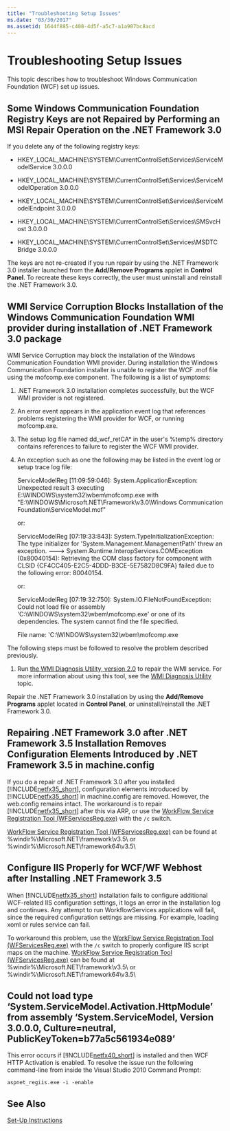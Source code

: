 ```yaml
---
title: "Troubleshooting Setup Issues"
ms.date: "03/30/2017"
ms.assetid: 1644f885-c408-4d5f-a5c7-a1a907bc8acd
---
```

# Troubleshooting Setup Issues
This topic describes how to troubleshoot Windows Communication Foundation (WCF) set up issues.

## Some Windows Communication Foundation Registry Keys are not Repaired by Performing an MSI Repair Operation on the .NET Framework 3.0
 If you delete any of the following registry keys:

-   HKEY_LOCAL_MACHINE\SYSTEM\CurrentControlSet\Services\ServiceModelService 3.0.0.0

-   HKEY_LOCAL_MACHINE\SYSTEM\CurrentControlSet\Services\ServiceModelOperation 3.0.0.0

-   HKEY_LOCAL_MACHINE\SYSTEM\CurrentControlSet\Services\ServiceModelEndpoint 3.0.0.0

-   HKEY_LOCAL_MACHINE\SYSTEM\CurrentControlSet\Services\SMSvcHost 3.0.0.0

-   HKEY_LOCAL_MACHINE\SYSTEM\CurrentControlSet\Services\MSDTC Bridge 3.0.0.0

 The keys are not re-created if you run repair by using the .NET Framework 3.0 installer launched from the **Add/Remove Programs** applet in **Control Panel**. To recreate these keys correctly, the user must uninstall and reinstall the .NET Framework 3.0.

## WMI Service Corruption Blocks Installation of the Windows Communication Foundation WMI provider during installation of .NET Framework 3.0 package
 WMI Service Corruption may block the installation of the Windows Communication Foundation WMI provider. During installation the Windows Communication Foundation installer is unable to register the WCF .mof file using the mofcomp.exe component. The following is a list of symptoms:

1.  .NET Framework 3.0 installation completes successfully, but the WCF WMI provider is not registered.

2.  An error event appears in the application event log that references problems registering the WMI provider for WCF, or running mofcomp.exe.

3.  The setup log file named dd_wcf_retCA* in the user's %temp% directory contains references to failure to register the WCF WMI provider.

4.  An exception such as one the following may be listed in the event log or setup trace log file:

     ServiceModelReg [11:09:59:046]: System.ApplicationException: Unexpected result 3 executing E:\WINDOWS\system32\wbem\mofcomp.exe with "E:\WINDOWS\Microsoft.NET\Framework\v3.0\Windows Communication Foundation\ServiceModel.mof"

     or:

     ServiceModelReg [07:19:33:843]: System.TypeInitializationException: The type initializer for 'System.Management.ManagementPath' threw an exception. ---> System.Runtime.InteropServices.COMException (0x80040154): Retrieving the COM class factory for component with CLSID {CF4CC405-E2C5-4DDD-B3CE-5E7582D8C9FA} failed due to the following error: 80040154.

     or:

     ServiceModelReg [07:19:32:750]: System.IO.FileNotFoundException: Could not load file or assembly 'C:\WINDOWS\system32\wbem\mofcomp.exe' or one of its dependencies. The system cannot find the file specified.

     File name: 'C:\WINDOWS\system32\wbem\mofcomp.exe

 The following steps must be followed to resolve the problem described previously.

1.  Run [the WMI Diagnosis Utility, version 2.0](http://go.microsoft.com/fwlink/?LinkId=94685) to repair the WMI service. For more information about using this tool, see the [WMI Diagnosis Utility](http://go.microsoft.com/fwlink/?LinkId=94686) topic.

 Repair the .NET Framework 3.0 installation by using the **Add/Remove Programs** applet located in **Control Panel**, or uninstall/reinstall the .NET Framework 3.0.

## Repairing .NET Framework 3.0 after .NET Framework 3.5 Installation Removes Configuration Elements Introduced by .NET Framework 3.5 in machine.config
 If you do a repair of .NET Framework 3.0 after you installed [!INCLUDE[netfx35_short](../../../includes/netfx35-short-md.md)], configuration elements introduced by [!INCLUDE[netfx35_short](../../../includes/netfx35-short-md.md)] in machine.config are removed. However, the web.config remains intact. The workaround is to repair [!INCLUDE[netfx35_short](../../../includes/netfx35-short-md.md)] after this via ARP, or use the [WorkFlow Service Registration Tool (WFServicesReg.exe)](../../../docs/framework/wcf/workflow-service-registration-tool-wfservicesreg-exe.md) with the `/c` switch.

 [WorkFlow Service Registration Tool (WFServicesReg.exe)](../../../docs/framework/wcf/workflow-service-registration-tool-wfservicesreg-exe.md) can be found at %windir%\Microsoft.NET\framework\v3.5\ or %windir%\Microsoft.NET\framework64\v3.5\

## Configure IIS Properly for WCF/WF Webhost after Installing .NET Framework 3.5
 When [!INCLUDE[netfx35_short](../../../includes/netfx35-short-md.md)] installation fails to configure additional WCF-related IIS configuration settings, it logs an error in the installation log and continues. Any attempt to run WorkflowServices applications will fail, since the required configuration settings are missing. For example, loading xoml or rules service can fail.

 To workaround this problem, use the [WorkFlow Service Registration Tool (WFServicesReg.exe)](../../../docs/framework/wcf/workflow-service-registration-tool-wfservicesreg-exe.md) with the `/c` switch to properly configure IIS script maps on the machine. [WorkFlow Service Registration Tool (WFServicesReg.exe)](../../../docs/framework/wcf/workflow-service-registration-tool-wfservicesreg-exe.md) can be found at %windir%\Microsoft.NET\framework\v3.5\ or %windir%\Microsoft.NET\framework64\v3.5\

## Could not load type ‘System.ServiceModel.Activation.HttpModule’ from assembly ‘System.ServiceModel, Version 3.0.0.0, Culture=neutral, PublicKeyToken=b77a5c561934e089’
 This error occurs if [!INCLUDE[netfx40_short](../../../includes/netfx40-short-md.md)] is installed and then WCF HTTP Activation is enabled. To resolve the issue run the following command-line from inside the Visual Studio 2010 Command Prompt:

```Output
aspnet_regiis.exe -i -enable
```

## See Also
 [Set-Up Instructions](../../../docs/framework/wcf/samples/set-up-instructions.md)
